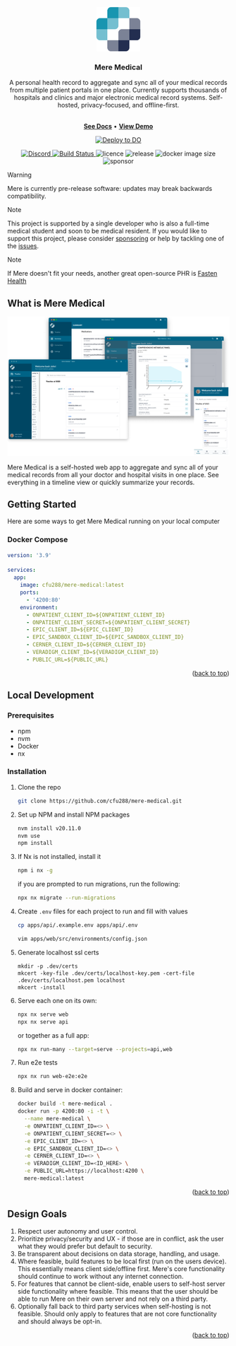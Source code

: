 <a name="readme-top"></a>

<div align="center">
  <img src="./images/logo.png" width="100" height="100" />
  <h3 align="center">Mere Medical</h3>
  <p align="center">
    A personal health record to aggregate and sync all of your medical records from multiple patient portals in one place. Currently supports thousands of hospitals and clinics and major electronic medical record systems. Self-hosted, privacy-focused, and offline-first. 
  </p>
</div>

<div align="center">
  <p align="center">
    <br />
    <a href="https://meremedical.co/"><strong>See Docs</strong></a>
    <span> • </span>
    <a href="https://demo.meremedical.co/"><strong>View Demo</strong></a>
  </p>
</div>

<p align="center">
  <a href="https://cloud.digitalocean.com/apps/new?repo=https://github.com/cfu288/mere-medical/tree/main&refcode=f6e0d718edc7">
    <img src="https://www.deploytodo.com/do-btn-blue.svg" alt="Deploy to DO">
  </a>
</p>
<p align="center">
  <a href="https://discord.gg/FjtQ84qADe">
    <img src="https://img.shields.io/badge/Discord-7289DA?style=flat&logo=discord&logoColor=white" alt="Discord">
  </a>
  <a href="https://github.com/cfu288/mere-medical/actions/workflows/staging.yaml">
    <img src="https://img.shields.io/github/actions/workflow/status/cfu288/mere-medical/staging.yaml" alt="Build Status">
  </a>
  <img src="https://img.shields.io/github/license/cfu288/mere-medical.svg" alt="licence">
  <img src="https://img.shields.io/github/v/release/cfu288/mere-medical.svg" alt="release">
  <img src="https://img.shields.io/docker/image-size/cfu288/mere-medical.svg" alt="docker image size">
  <img src="https://img.shields.io/github/sponsors/cfu288" alt="sponsor">
</p>

> [!WARNING]  
> Mere is currently pre-release software: updates may break backwards compatibility.

> [!NOTE]  
> This project is supported by a single developer who is also a full-time medical student and soon to be medical resident. If you would like to support this project, please consider [sponsoring](https://github.com/sponsors/cfu288) or help by tackling one of the [issues](https://github.com/cfu288/mere-medical/issues).

> [!NOTE]
> If Mere doesn't fit your needs, another great open-source PHR is [Fasten Health](https://www.fastenhealth.com/)

## What is Mere Medical

<div align="center" >
    <img src="./images/multiscreen.webp" width="600" />
</div>

Mere Medical is a self-hosted web app to aggregate and sync all of your medical records from all your doctor and hospital visits in one place. See everything in a timeline view or quickly summarize your records.

## Getting Started

Here are some ways to get Mere Medical running on your local computer

### Docker Compose

```yaml
version: '3.9'

services:
  app:
    image: cfu288/mere-medical:latest
    ports:
      - '4200:80'
    environment:
      - ONPATIENT_CLIENT_ID=${ONPATIENT_CLIENT_ID}
      - ONPATIENT_CLIENT_SECRET=${ONPATIENT_CLIENT_SECRET}
      - EPIC_CLIENT_ID=${EPIC_CLIENT_ID}
      - EPIC_SANDBOX_CLIENT_ID=${EPIC_SANDBOX_CLIENT_ID}
      - CERNER_CLIENT_ID=${CERNER_CLIENT_ID}
      - VERADIGM_CLIENT_ID=${VERADIGM_CLIENT_ID}
      - PUBLIC_URL=${PUBLIC_URL}
```

<p align="right">(<a href="#readme-top">back to top</a>)</p>

## Local Development

### Prerequisites

- npm
- nvm
- Docker
- nx

### Installation

1. Clone the repo

   ```sh
   git clone https://github.com/cfu288/mere-medical.git
   ```

2. Set up NPM and install NPM packages

   ```sh
   nvm install v20.11.0
   nvm use
   npm install
   ```

3. If Nx is not installed, install it

   ```sh
   npm i nx -g
   ```

   if you are prompted to run migrations, run the following:

   ```sh
   npx nx migrate --run-migrations
   ```

4. Create `.env` files for each project to run and fill with values

   ```sh
   cp apps/api/.example.env apps/api/.env
   ```

   ```sh
   vim apps/web/src/environments/config.json
   ```

5. Generate localhost ssl certs

   ```
   mkdir -p .dev/certs
   mkcert -key-file .dev/certs/localhost-key.pem -cert-file .dev/certs/localhost.pem localhost
   mkcert -install
   ```

6. Serve each one on its own:

   ```bash
   npx nx serve web
   npx nx serve api
   ```

   or together as a full app:

   ```bash
   npx nx run-many --target=serve --projects=api,web
   ```

7. Run e2e tests

   ```bash
   npx nx run web-e2e:e2e
   ```

8. Build and serve in docker container:

   ```bash
   docker build -t mere-medical .
   docker run -p 4200:80 -i -t \
     --name mere-medical \
     -e ONPATIENT_CLIENT_ID=<> \
     -e ONPATIENT_CLIENT_SECRET=<> \
     -e EPIC_CLIENT_ID=<> \
     -e EPIC_SANDBOX_CLIENT_ID=<> \
     -e CERNER_CLIENT_ID=<> \
     -e VERADIGM_CLIENT_ID=<ID_HERE> \
     -e PUBLIC_URL=https://localhost:4200 \
     mere-medical:latest
   ```

<p align="right">(<a href="#readme-top">back to top</a>)</p>

## Design Goals

1. Respect user autonomy and user control.
2. Prioritize privacy/security and UX - if those are in conflict, ask the user what they would prefer but default to security.
3. Be transparent about decisions on data storage, handling, and usage.
4. Where feasible, build features to be local first (run on the users device). This essentially means client side/offline first. Mere's core functionality should continue to work without any internet connection.
5. For features that cannot be client-side, enable users to self-host server side functionality where feasible. This means that the user should be able to run Mere on their own server and not rely on a third party.
6. Optionally fall back to third party services when self-hosting is not feasible. Should only apply to features that are not core functionality and should always be opt-in.

<p align="right">(<a href="#readme-top">back to top</a>)</p>
